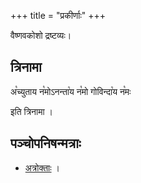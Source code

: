 +++
title = "प्रकीर्णाः"
+++

वैष्णवकोशो द्रष्टव्यः। 


## त्रिनामा
अ꣡च्युताय न꣡मोऽनन्ता꣡य न꣡मो गोविन्दा꣡य न꣡मः 

इति त्रिनामा ।


## पञ्चोपनिषन्मत्राः
- [अत्रोक्ताः](/kriyA/venkaTa-nAtha-shAkhA/vishvAsa-sankalanam/bhUta-shuddhiH) । 
